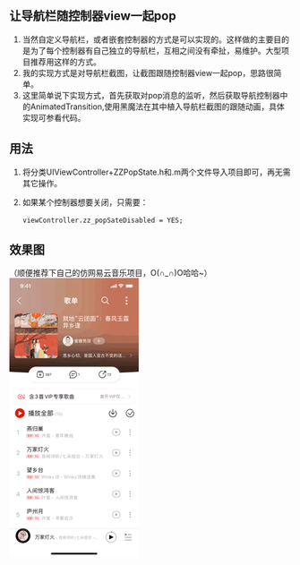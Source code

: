 ## 让导航栏随控制器view一起pop

1. 当然自定义导航栏，或者嵌套控制器的方式是可以实现的。这样做的主要目的是为了每个控制器有自己独立的导航栏，互相之间没有牵扯，易维护。大型项目推荐用这样的方式。
2. 我的实现方式是对导航栏截图，让截图跟随控制器view一起pop，思路很简单。
3. 这里简单说下实现方式，首先获取对pop消息的监听，然后获取导航控制器中的AnimatedTransition,使用黑魔法在其中植入导航栏截图的跟随动画，具体实现可参看代码。

## 用法

1. 将分类UIViewController+ZZPopState.h和.m两个文件导入项目即可，再无需其它操作。
2. 如果某个控制器想要关闭，只需要：

	```objc
	viewController.zz_popSateDisabled = YES;
    ```
	
## 效果图 
（顺便推荐下自己的仿网易云音乐项目，O(∩_∩)O哈哈~）
![Examples](_Gifs/pop.gif)



